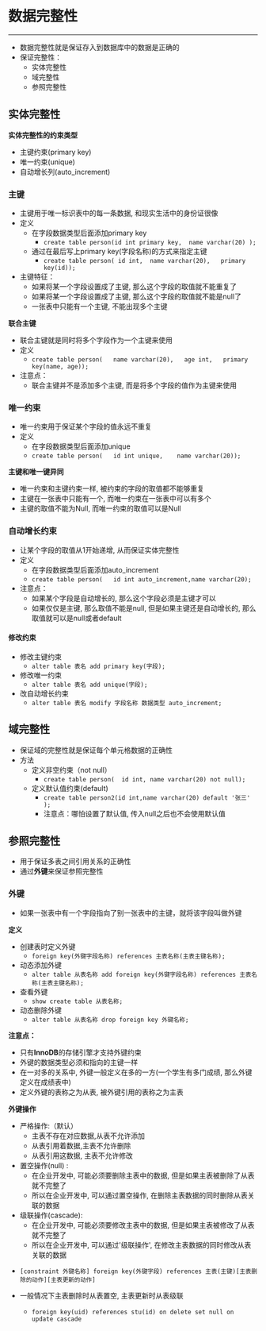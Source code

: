# 数据完整性
------
+ 数据完整性就是保证存入到数据库中的数据是正确的
+ 保证完整性：
    + 实体完整性
    + 域完整性
    + 参照完整性

## 实体完整性

**实体完整性的约束类型**
+ 主键约束(primary key)
+ 唯一约束(unique)
+ 自动增长列(auto_increment)

### 主键
+ 主键用于唯一标识表中的每一条数据, 和现实生活中的身份证很像
+ 定义
    + 在字段数据类型后面添加primary key 
        + `create table person(id int primary key,  name varchar(20) );`
    + 通过在最后写上primary key(字段名称)的方式来指定主键
        + `create table person( id int,  name varchar(20),   primary key(id));`
+ 主键特征：
    + 如果将某一个字段设置成了主键, 那么这个字段的取值就不能重复了
    + 如果将某一个字段设置成了主键, 那么这个字段的取值就不能是null了
    + 一张表中只能有一个主键, 不能出现多个主键

**联合主键**
+ 联合主键就是同时将多个字段作为一个主键来使用
+ 定义
    + `create table person(   name varchar(20),   age int,   primary key(name, age));`
+ 注意点：
    + 联合主键并不是添加多个主键, 而是将多个字段的值作为主键来使用


### 唯一约束
+ 唯一约束用于保证某个字段的值永远不重复
+ 定义
    + 在字段数据类型后面添加unique
    + `create table person(   id int unique,    name varchar(20));`

**主键和唯一键异同**
+ 唯一约束和主键约束一样, 被约束的字段的取值都不能够重复
+ 主键在一张表中只能有一个, 而唯一约束在一张表中可以有多个
+ 主键的取值不能为Null, 而唯一约束的取值可以是Null

### 自动增长约束
+ 让某个字段的取值从1开始递增, 从而保证实体完整性
+ 定义
    + 在字段数据类型后面添加auto_increment
    + `create table person(   id int auto_increment,name varchar(20);`
+ 注意点：
    + 如果某个字段是自动增长的, 那么这个字段必须是主键才可以
    + 如果仅仅是主键, 那么取值不能是null, 但是如果主键还是自动增长的, 那么取值就可以是null或者default

#### 修改约束
+ 修改主键约束
    + `alter table 表名 add primary key(字段);`
+ 修改唯一约束
    + `alter table 表名 add unique(字段);`
+ 改自动增长约束
    + `alter table 表名 modify 字段名称 数据类型 auto_increment;`


## 域完整性
+ 保证域的完整性就是保证每个单元格数据的正确性
+ 方法
    + 定义非空约束（not null）
        + `create table person(  id int, name varchar(20) not null);`
    + 定义默认值约束(default)
        + `create table person2(id int,name varchar(20) default '张三'
);`
        + 注意点：哪怕设置了默认值, 传入null之后也不会使用默认值


## 参照完整性
+ 用于保证多表之间引用关系的正确性
+ 通过**外键**来保证参照完整性

### 外键
+ 如果一张表中有一个字段指向了别一张表中的主键，就将该字段叫做外键

**定义**
+ 创建表时定义外键
    + `foreign key(外键字段名称) references 主表名称(主表主键名称);`
+ 动态添加外键
    + `alter table 从表名称 add foreign key(外键字段名称) references 主表名称(主表主键名称);`
+ 查看外键
    + `show create table 从表名称;`
+ 动态删除外键
    + `alter table 从表名称 drop foreign key 外键名称;`



**注意点：**
- 只有**InnoDB**的存储引擎才支持外键约束
- 外键的数据类型必须和指向的主键一样
- 在一对多的关系中, 外键一般定义在多的一方(一个学生有多门成绩, 那么外键定义在成绩表中)
- 定义外键的表称之为从表, 被外键引用的表称之为主表


**外键操作**
- 严格操作:（默认）
    + 主表不存在对应数据,从表不允许添加
    + 从表引用着数据,主表不允许删除
    + 从表引用这数据, 主表不允许修改
- 置空操作(null)   :
    + 在企业开发中, 可能必须要删除主表中的数据, 但是如果主表被删除了从表就不完整了
    + 所以在企业开发中, 可以通过置空操作, 在删除主表数据的同时删除从表关联的数据
- 级联操作(cascade):
    + 在企业开发中, 可能必须要修改主表中的数据, 但是如果主表被修改了从表就不完整了
    + 所以在企业开发中, 可以通过'级联操作', 在修改主表数据的同时修改从表关联的数据

+ `[constraint 外键名称] foreign key(外键字段) references 主表(主键)[主表删除的动作][主表更新的动作]`
   
+ 一般情况下主表删除时从表置空, 主表更新时从表级联
    + `foreign key(uid) references stu(id) on delete set null on update cascade`